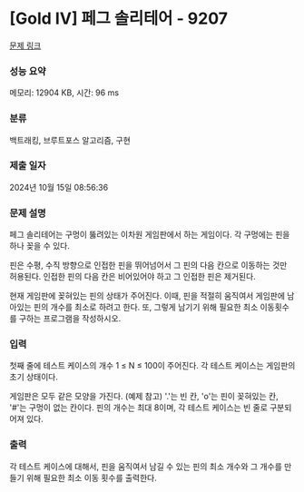 # [Gold IV] 페그 솔리테어 - 9207 

[문제 링크](https://www.acmicpc.net/problem/9207) 

### 성능 요약

메모리: 12904 KB, 시간: 96 ms

### 분류

백트래킹, 브루트포스 알고리즘, 구현

### 제출 일자

2024년 10월 15일 08:56:36

### 문제 설명

<p>페그 솔리테어는 구멍이 뚫려있는 이차원 게임판에서 하는 게임이다. 각 구멍에는 핀을 하나 꽂을 수 있다.</p>

<p>핀은 수평, 수직 방향으로 인접한 핀을 뛰어넘어서 그 핀의 다음 칸으로 이동하는 것만 허용된다. 인접한 핀의 다음 칸은 비어있어야 하고 그 인접한 핀은 제거된다.</p>

<p>현재 게임판에 꽂혀있는 핀의 상태가 주어진다. 이때, 핀을 적절히 움직여서 게임판에 남아있는 핀의 개수를 최소로 하려고 한다. 또, 그렇게 남기기 위해 필요한 최소 이동횟수를 구하는 프로그램을 작성하시오.</p>

### 입력 

 <p>첫째 줄에 테스트 케이스의 개수 1 ≤ N ≤ 100이 주어진다. 각 테스트 케이스는 게임판의 초기 상태이다.</p>

<p>게임판은 모두 같은 모양을 가진다. (예제 참고) '.'는 빈 칸, 'o'는 핀이 꽂혀있는 칸, '#'는 구멍이 없는 칸이다. 핀의 개수는 최대 8이며, 각 테스트 케이스는 빈 줄로 구분되어져 있다.</p>

### 출력 

 <p>각 테스트 케이스에 대해서, 핀을 움직여서 남길 수 있는 핀의 최소 개수와 그 개수를 만들기 위해 필요한 최소 이동 횟수를 출력한다.</p>

